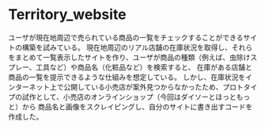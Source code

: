 # Territory_website
ユーザが現在地周辺で売られている商品の一覧をチェックすることができるサイトの構築を試みている。
現在地周辺のリアル店舗の在庫状況を取得し、それらをまとめて一覧表示したサイトを作り、ユーザが商品の種類（例えば、虫除けスプレー、工具など）や商品名（化粧品など）を検索すると、
在庫がある店舗と商品の一覧を提示できるような仕組みを想定している。
しかし、在庫状況をインターネット上で公開している小売店が案外見つからなかったため、プロトタイプの試作として、小売店のオンラインショップ（今回はダイソーとほっともっと）から
商品名と画像をスクレイピングし、自分のサイトに書き出すコードを作成した。
